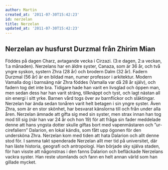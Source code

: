 ```yaml
---
author: Martin
created_at: '2011-07-30T15:42:23'
id: nerzelan
title: Nerzelan
updated_at: '2011-07-30T15:42:23'
---
```

## Nerzelan av husfurst Durzmal från Zhirim Mian

Föddes på dagen Charz, avtagande vecka i Cirzazi. (3:e dagen, 2:a veckan, 1:a månaden). Nerzelans har en äldre syster, Canaza, som är 36 år, och två yngre syskon, systern Zhra (28 år) och brodern Dalm (32 år). Fadern Durzmal (56 år) är en bildad man, numer professor i arkitektur. Modern Vamalla dog i barnsäng när Zhra föddes (Vamalla var då 28 år själv), och fadern tog det inte bra. Tidigare hade han varit en livsglad och öppen man, men sedan dess har han varit sträng, tillknäppt och tyst, och lagt nästan all sin energi i sitt yrke. Barnen vård togs över av barnflickor och släktingar. Nerzelan har ända sedan tonåren varit helt betagen i sin yngre syster. Även Zhra, som är en stor skönhet, har besvarat känslorna till och från under alla åren. Nerzelan ämnade att gifta sig med sin syster, men strax innan han tog mod till sig (när han var 24 år och hon 19) för att fråga sin fader meddelade denne att hans yngsta dotter skulle giftas bort med vapenmästaren och ”ur-cirefaliern” Dalarion, en lokal kändis, som fått upp ögonen för den undersköna Zhra. Nerzelan kom med tiden att hata Dalarion och allt denne stod för. I samma takt spenderade Nerzelan allt mer tid på universitet, där han läste historia, geografi och antropologi. Han började sky själva staden, för han visste att någonstnas i den fanns Dalarion och befläckade Nerzelans vackra syster. Han reste utomlands och fann en helt annan värld som han gillade mycket.